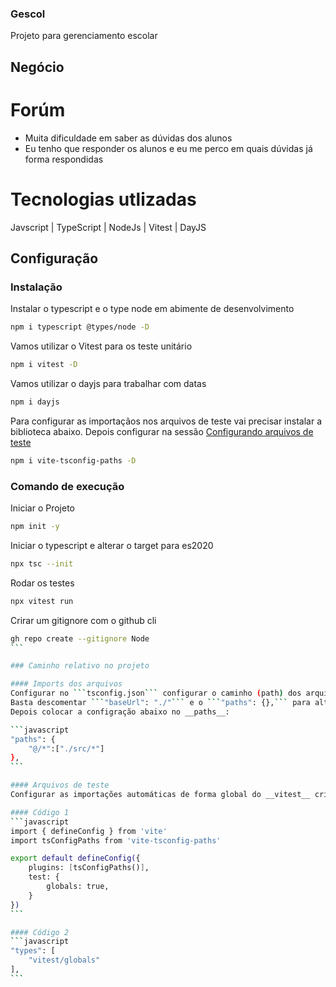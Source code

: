 ### Gescol
Projeto para gerenciamento escolar

## Negócio
# Forúm
- Muita dificuldade em saber as dúvidas dos alunos
- Eu tenho que responder os alunos e eu me perco em quais dúvidas já forma respondidas


# Tecnologias utlizadas

Javscript | TypeScript | NodeJs | Vitest | DayJS

## Configuração

### Instalação
Instalar o typescript e o type node em abimente de desenvolvimento
```bash
npm i typescript @types/node -D
```

Vamos utilizar o Vitest para os teste unitário
```bash
npm i vitest -D
```

Vamos utilizar o dayjs para trabalhar com datas
```bash
npm i dayjs
```

Para configurar as importaçãos nos arquivos de teste vai precisar instalar a biblioteca abaixo.
Depois configurar na sessão [Configurando arquivos de teste](#arquivos-de-teste)
```bash
npm i vite-tsconfig-paths -D
```

### Comando de execução
Iniciar o Projeto
```bash
npm init -y
```

Iniciar o typescript e alterar o target para es2020
```bash
npx tsc --init
```

Rodar os testes
```bash
npx vitest run
```

Crirar um gitignore com o github cli
````bash
gh repo create --gitignore Node
```

### Caminho relativo no projeto

#### Imports dos arquivos
Configurar no ```tsconfig.json``` configurar o caminho (path) dos arquivos de importação.
Basta descomentar ```"baseUrl": "./"``` e o ```"paths": {},``` para alterar o caminho root.
Depois colocar a configração abaixo no __paths__:

```javascript
"paths": {
    "@/*":["./src/*"]
}, 
```

#### Arquivos de teste
Configurar as importações automáticas de forma global do __vitest__ criando o ```vite.config.ts``` e colocando a configuração abaixo do [código 1](#codigo-1). mas para não dá erro no typescript deve fazer uma alteração no ```tsconfig.json```, deve descomentar o ```types:[]``` e colocar dentro dos colchetes o __vitest/globals__, ficando igual ao [código 2](#codigo-2)

#### Código 1
```javascript
import { defineConfig } from 'vite'
import tsConfigPaths from 'vite-tsconfig-paths'

export default defineConfig({
    plugins: [tsConfigPaths()],
    test: {
        globals: true,
    }
}) 
```

#### Código 2
```javascript
"types": [
    "vitest/globals"
],
```
